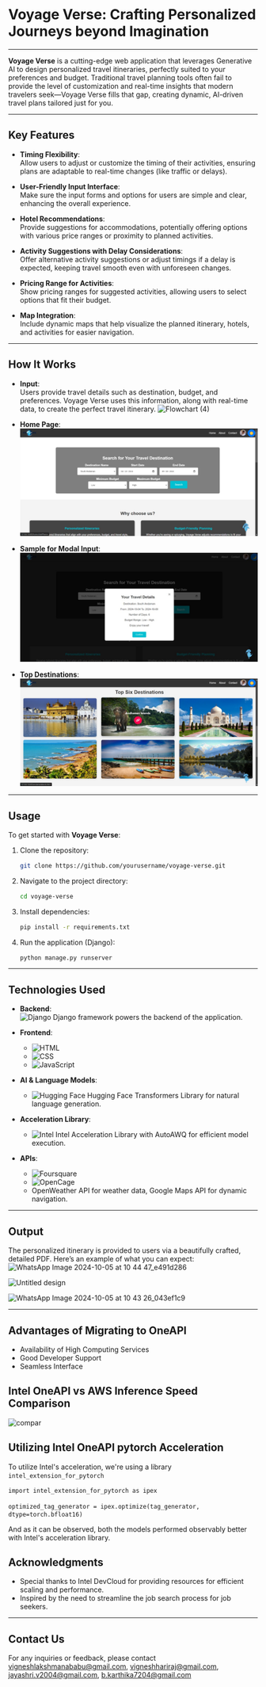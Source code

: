 # **Voyage Verse: Crafting Personalized Journeys beyond Imagination**

---

**Voyage Verse** is a cutting-edge web application that leverages Generative AI to design personalized travel itineraries, perfectly suited to your preferences and budget. Traditional travel planning tools often fail to provide the level of customization and real-time insights that modern travelers seek—Voyage Verse fills that gap, creating dynamic, AI-driven travel plans tailored just for you.

---

## **Key Features**

- **Timing Flexibility**:  
  Allow users to adjust or customize the timing of their activities, ensuring plans are adaptable to real-time changes (like traffic or delays).

- **User-Friendly Input Interface**:  
  Make sure the input forms and options for users are simple and clear, enhancing the overall experience.

- **Hotel Recommendations**:  
  Provide suggestions for accommodations, potentially offering options with various price ranges or proximity to planned activities.

- **Activity Suggestions with Delay Considerations**:  
  Offer alternative activity suggestions or adjust timings if a delay is expected, keeping travel smooth even with unforeseen changes.

- **Pricing Range for Activities**:  
  Show pricing ranges for suggested activities, allowing users to select options that fit their budget.

- **Map Integration**:  
  Include dynamic maps that help visualize the planned itinerary, hotels, and activities for easier navigation.

---

## **How It Works**

- **Input**:  
Users provide travel details such as destination, budget, and preferences. Voyage Verse uses this information, along with real-time data, to create the perfect travel itinerary.
![Flowchart (4)](https://github.com/user-attachments/assets/08ed4ae9-0137-4d2a-a669-91a266f77388)

- **Home Page**:  
  ![home](home.jpg)
  
- **Sample for Modal Input**:  
  ![modal](modal.jpg)

- **Top Destinations**:  
  ![top](top.jpg)

---

## **Usage**

To get started with **Voyage Verse**:

1. Clone the repository:
    ```bash
    git clone https://github.com/yourusername/voyage-verse.git
    ```

2. Navigate to the project directory:
    ```bash
    cd voyage-verse
    ```

3. Install dependencies:
    ```bash
    pip install -r requirements.txt
    ```

4. Run the application (Django):
    ```bash
    python manage.py runserver
    ```

---

## **Technologies Used**

- **Backend**:  
  ![Django](https://img.shields.io/badge/Django-%23092E20.svg?style=for-the-badge&logo=django&logoColor=white) Django framework powers the backend of the application.

- **Frontend**:  
  - ![HTML](https://img.shields.io/badge/HTML5-%23E34F26.svg?style=for-the-badge&logo=html5&logoColor=white)
  - ![CSS](https://img.shields.io/badge/CSS3-%231572B6.svg?style=for-the-badge&logo=css3&logoColor=white)
  - ![JavaScript](https://img.shields.io/badge/JavaScript-%23F7DF1E.svg?style=for-the-badge&logo=javascript&logoColor=black)

- **AI & Language Models**:  
  - ![Hugging Face](https://img.shields.io/badge/Hugging%20Face-%23FFD700.svg?style=for-the-badge&logo=huggingface&logoColor=white) Hugging Face Transformers Library for natural language generation.
  
- **Acceleration Library**:  
  - ![Intel](https://img.shields.io/badge/Intel-0071C5.svg?style=for-the-badge&logo=intel&logoColor=white) Intel Acceleration Library with AutoAWQ for efficient model execution.

- **APIs**:  
  - ![Foursquare](https://img.shields.io/badge/Foursquare-%23F94877.svg?style=for-the-badge&logo=foursquare&logoColor=white)
  - ![OpenCage](https://img.shields.io/badge/OpenCage-%23A0C3D2.svg?style=for-the-badge&logo=opencage&logoColor=white)
  - OpenWeather API for weather data, Google Maps API for dynamic navigation.

---

## **Output**

The personalized itinerary is provided to users via a beautifully crafted, detailed PDF. Here’s an example of what you can expect:
![WhatsApp Image 2024-10-05 at 10 44 47_e491d286](https://github.com/user-attachments/assets/a092a500-eea7-4381-b1c9-dfccd587fa1e)

![Untitled design](https://github.com/user-attachments/assets/8318309e-9a4f-4a18-9712-fedfe437d0f5)

![WhatsApp Image 2024-10-05 at 10 43 26_043ef1c9](https://github.com/user-attachments/assets/fcf08995-294c-4266-b114-cdcbaff30da5)


---

## Advantages of Migrating to OneAPI

-  Availability of High Computing Services
-  Good Developer Support
-  Seamless Interface

## Intel OneAPI vs AWS Inference Speed Comparison

![compar](https://github.com/user-attachments/assets/27f800d0-5667-4d91-bba0-9b4a412244d0)




## Utilizing Intel OneAPI pytorch Acceleration

To utilize Intel's acceleration, we're using a library <code>intel_extension_for_pytorch</code> 

```
import intel_extension_for_pytorch as ipex

optimized_tag_generator = ipex.optimize(tag_generator, dtype=torch.bfloat16)
```

And as it can be observed, both the models performed observably better with Intel's acceleration library.

## Acknowledgments

- Special thanks to Intel DevCloud for providing resources for efficient scaling and performance.
- Inspired by the need to streamline the job search process for job seekers.


---

## Contact Us

For any inquiries or feedback, please contact 
vigneshlakshmanababu@gmail.com, 
vigneshhariraj@gmail.com, 
jayashri.v2004@gmail.com, 
b.karthika7204@gmail.com 

